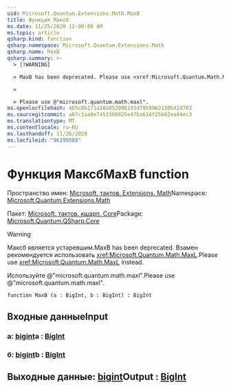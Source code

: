 ```yaml
---
uid: Microsoft.Quantum.Extensions.Math.MaxB
title: Функция Максб
ms.date: 11/25/2020 12:00:00 AM
ms.topic: article
qsharp.kind: function
qsharp.namespace: Microsoft.Quantum.Extensions.Math
qsharp.name: MaxB
qsharp.summary: >-
  > [!WARNING]

  > MaxB has been deprecated. Please use <xref:Microsoft.Quantum.Math.MaxL> instead.

  >

  > Please use @"microsoft.quantum.math.maxl".
ms.openlocfilehash: 4b5c9b171a28a052086191d79b99b2130bd2d703
ms.sourcegitcommit: a87c1aa8e7453360025e47ba614f25b02ea84ec3
ms.translationtype: MT
ms.contentlocale: ru-RU
ms.lasthandoff: 11/26/2020
ms.locfileid: "96199580"
---
```

# <a name="maxb-function"></a><span data-ttu-id="f699c-102">Функция Максб</span><span class="sxs-lookup"><span data-stu-id="f699c-102">MaxB function</span></span>

<span data-ttu-id="f699c-103">Пространство имен: [Microsoft. тактов. Extensions. Math](xref:Microsoft.Quantum.Extensions.Math)</span><span class="sxs-lookup"><span data-stu-id="f699c-103">Namespace: [Microsoft.Quantum.Extensions.Math](xref:Microsoft.Quantum.Extensions.Math)</span></span>

<span data-ttu-id="f699c-104">Пакет: [Microsoft. тактов. кшарп. Core](https://nuget.org/packages/Microsoft.Quantum.QSharp.Core)</span><span class="sxs-lookup"><span data-stu-id="f699c-104">Package: [Microsoft.Quantum.QSharp.Core](https://nuget.org/packages/Microsoft.Quantum.QSharp.Core)</span></span>


> [!WARNING]
> <span data-ttu-id="f699c-105">Максб является устаревшим.</span><span class="sxs-lookup"><span data-stu-id="f699c-105">MaxB has been deprecated.</span></span> <span data-ttu-id="f699c-106">Взамен рекомендуется использовать <xref:Microsoft.Quantum.Math.MaxL>.</span><span class="sxs-lookup"><span data-stu-id="f699c-106">Please use <xref:Microsoft.Quantum.Math.MaxL> instead.</span></span>
>
> <span data-ttu-id="f699c-107">Используйте @"microsoft.quantum.math.maxl".</span><span class="sxs-lookup"><span data-stu-id="f699c-107">Please use @"microsoft.quantum.math.maxl".</span></span>



```qsharp
function MaxB (a : BigInt, b : BigInt) : BigInt
```


## <a name="input"></a><span data-ttu-id="f699c-108">Входные данные</span><span class="sxs-lookup"><span data-stu-id="f699c-108">Input</span></span>

### <a name="a--bigint"></a><span data-ttu-id="f699c-109">a: [bigint](xref:microsoft.quantum.lang-ref.bigint)</span><span class="sxs-lookup"><span data-stu-id="f699c-109">a : [BigInt](xref:microsoft.quantum.lang-ref.bigint)</span></span>




### <a name="b--bigint"></a><span data-ttu-id="f699c-110">б: [bigint](xref:microsoft.quantum.lang-ref.bigint)</span><span class="sxs-lookup"><span data-stu-id="f699c-110">b : [BigInt](xref:microsoft.quantum.lang-ref.bigint)</span></span>





## <a name="output--bigint"></a><span data-ttu-id="f699c-111">Выходные данные: [bigint](xref:microsoft.quantum.lang-ref.bigint)</span><span class="sxs-lookup"><span data-stu-id="f699c-111">Output : [BigInt](xref:microsoft.quantum.lang-ref.bigint)</span></span>

